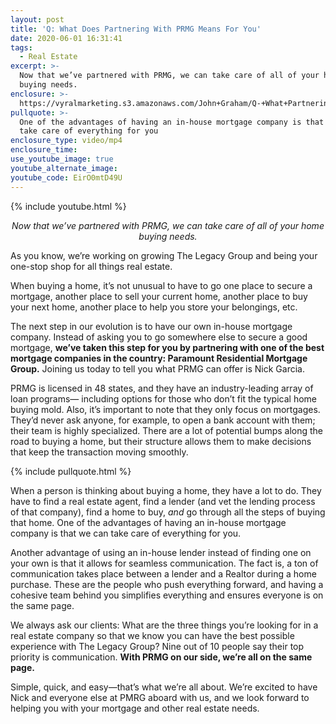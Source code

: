 ```yaml
---
layout: post
title: 'Q: What Does Partnering With PRMG Means For You'
date: 2020-06-01 16:31:41
tags:
  - Real Estate
excerpt: >-
  Now that we’ve partnered with PRMG, we can take care of all of your home
  buying needs.
enclosure: >-
  https://vyralmarketing.s3.amazonaws.com/John+Graham/Q-+What+Partnering+With+PRMG+Means+For+You.mp4
pullquote: >-
  One of the advantages of having an in-house mortgage company is that we can
  take care of everything for you
enclosure_type: video/mp4
enclosure_time:
use_youtube_image: true
youtube_alternate_image:
youtube_code: EirO0mtD49U
---
```


{% include youtube.html %}

<p style="text-align: center;"><em>Now that we’ve partnered with PRMG, we can take care of all of your home buying needs.</em></p>

As you know, we’re working on growing The Legacy Group and being your one-stop shop for all things real estate.&nbsp;

When buying a home, it’s not unusual to have to go one place to secure a mortgage, another place to sell your current home, another place to buy your next home, another place to help you store your belongings, etc.

The next step in our evolution is to have our own in-house mortgage company. Instead of asking you to go somewhere else to secure a good mortgage, **we’ve taken this step for you by partnering with one of the best mortgage companies in the country: Paramount Residential Mortgage Group.** Joining us today to tell you what PRMG can offer is Nick Garcia.

PRMG is licensed in 48 states, and they have an industry-leading array of loan programs— including options for those who don’t fit the typical home buying mold. Also, it’s important to note that they only focus on mortgages. They’d never ask anyone, for example, to open a bank account with them; their team is highly specialized. There are a lot of potential bumps along the road to buying a home, but their structure allows them to make decisions that keep the transaction moving smoothly.&nbsp;

{% include pullquote.html %}

When a person is thinking about buying a home, they have a lot to do. They have to find a real estate agent, find a lender (and vet the lending process of that company), find a home to buy, *and* go through all the steps of buying that home. One of the advantages of having an in-house mortgage company is that we can take care of everything for you.&nbsp;

Another advantage of using an in-house lender instead of finding one on your own is that it allows for seamless communication. The fact is, a ton of communication takes place between a lender and a Realtor during a home purchase. These are the people who push everything forward, and having a cohesive team behind you simplifies everything and ensures everyone is on the same page.&nbsp;

We always ask our clients: What are the three things you’re looking for in a real estate company so that we know you can have the best possible experience with The Legacy Group? Nine out of 10 people say their top priority is communication. **With PRMG on our side, we’re all on the same page.&nbsp;**

Simple, quick, and easy—that’s what we’re all about. We’re excited to have Nick and everyone else at PMRG aboard with us, and we look forward to helping you with your mortgage and other real estate needs.
